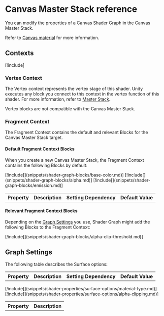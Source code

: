 # Canvas Master Stack reference

You can modify the properties of a Canvas Shader Graph in the Canvas Master Stack.

Refer to [Canvas material](canvas-material.md) for more information.

## Contexts

[!include[](snippets/master-stacks-contexts-intro.md)]

### Vertex Context

The Vertex context represents the vertex stage of this shader. Unity executes any block you connect to this context in the vertex function of this shader. For more information, refer to [Master Stack](https://docs.unity3d.com/Packages/com.unity.shadergraph@16.0/manual/Master-Stack.html).

Vertex blocks are not compatible with the Canvas Master Stack.

### Fragment Context

The Fragment Context contains the default and relevant Blocks for the Canvas Master Stack target.

#### Default Fragment Context Blocks

When you create a new Canvas Master Stack, the Fragment Context contains the following Blocks by default:

<table>
<tr>
<th>Property</th>
<th>Description</th>
<th>Setting Dependency</th>
<th>Default Value</th>
</tr>
[!include[](snippets/shader-graph-blocks/base-color.md)]
[!include[](snippets/shader-graph-blocks/alpha.md)]
[!include[](snippets/shader-graph-blocks/emission.md)]
</table>

#### Relevant Fragment Context Blocks

Depending on the [Graph Settings](#graph-settings) you use, Shader Graph might add the following Blocks to the Fragment Context:

<table>
<tr>
<th>Property</th>
<th>Description</th>
<th>Setting Dependency</th>
<th>Default Value</th>
</tr>
[!include[](snippets/shader-graph-blocks/alpha-clip-threshold.md)]

## Graph Settings

The following table describes the Surface options:

<table>
<tr>
<th>Property</th>
<th>Description</th>
</tr>
[!include[](snippets/shader-properties/surface-options/material-type.md)]
[!include[](snippets/shader-properties/surface-options/alpha-clipping.md)]

